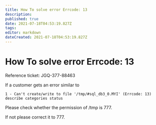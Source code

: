 ```yaml
---
title: How To solve error Errcode: 13
description: 
published: true
date: 2021-07-18T04:53:19.827Z
tags: 
editor: markdown
dateCreated: 2021-07-18T04:53:19.827Z
---
```


# How To solve error Errcode: 13

Reference ticket: JGQ-377-88463

If a customer gets an error similar to 

```
1 - Can't create/write to file '/tmp/#sql_db3_0.MYI' (Errcode: 13)
describe categories status
```

Please check whether the permission of /tmp is 777.

If not please correct it to 777.